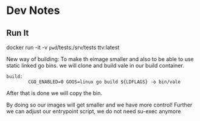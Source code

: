# Dev Notes

## Run It

docker run -it -v `pwd`/tests:/srv/tests ttv:latest


New way of building:
To make th eimage smaller and also to be able to use static linked go bins.
we will clone and build vale in our build container.
```shell
build:
        CGO_ENABLED=0 GOOS=linux go build ${LDFLAGS} -o bin/vale
```

After that is done we will copy the bin.

By doing so our images will get smaller and we have more control!
 Further we can adjust our entrypoint script, we do not need su-exec anymore
